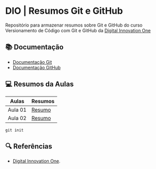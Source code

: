
# DIO | Resumos Git e GitHub

Repositório para armazenar resumos sobre Git e GitHub do curso Versionamento de Código com Git e GitHub da [Digital Innovation One](https://www.dio.me/)

## 📚 Documentação
- [Documentação Git](https://git-scm.com/doc)
- [Documentação GitHub](https://docs.github.com/pt)

## 💻 Resumos da Aulas

| Aulas | Resumos |
|--------|---------|
| Aula 01 | [Resumo]() |
| Aula 02 | [Resumo]() |

```
git init
```

## 🔍 Referências
- [Digital Innovation One]().
